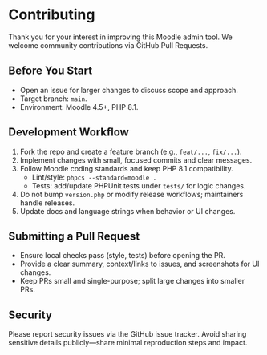 # Contributing

Thank you for your interest in improving this Moodle admin tool. We welcome community contributions via GitHub Pull Requests.

## Before You Start

- Open an issue for larger changes to discuss scope and approach.
- Target branch: `main`.
- Environment: Moodle 4.5+, PHP 8.1.

## Development Workflow

1. Fork the repo and create a feature branch (e.g., `feat/...`, `fix/...`).
2. Implement changes with small, focused commits and clear messages.
3. Follow Moodle coding standards and keep PHP 8.1 compatibility.
   - Lint/style: `phpcs --standard=moodle .`
   - Tests: add/update PHPUnit tests under `tests/` for logic changes.
4. Do not bump `version.php` or modify release workflows; maintainers handle releases.
5. Update docs and language strings when behavior or UI changes.

## Submitting a Pull Request

- Ensure local checks pass (style, tests) before opening the PR.
- Provide a clear summary, context/links to issues, and screenshots for UI changes.
- Keep PRs small and single-purpose; split large changes into smaller PRs.

## Security

Please report security issues via the GitHub issue tracker. Avoid sharing sensitive details publicly—share minimal reproduction steps and impact.

